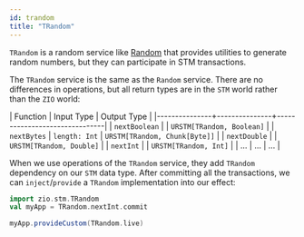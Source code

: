 ```yaml
---
id: trandom
title: "TRandom"
---
```


`TRandom` is a random service like [Random](../contextual/services/random.md) that provides utilities to generate random numbers, but they can participate in STM transactions.

The `TRandom` service is the same as the `Random` service. There are no differences in operations, but all return types are in the `STM` world rather than the `ZIO` world:

| Function      | Input Type    | Output Type                   |
|---------------+---------------+-------------------------------|
| `nextBoolean` |               | `URSTM[TRandom, Boolean]`     |
| `nextBytes`   | `length: Int` | `URSTM[TRandom, Chunk[Byte]]` |
| `nextDouble`  |               | `URSTM[TRandom, Double]`      |
| `nextInt`     |               | `URSTM[TRandom, Int]`         |
| ...           | ...           | ...                           |

When we use operations of the `TRandom` service, they add `TRandom` dependency on our `STM` data type. After committing all the transactions, we can `inject`/`provide` a `TRandom` implementation into our effect:

```scala mdoc:invisible
import zio.stm.TRandom
val myApp = TRandom.nextInt.commit
```

```scala mdoc:silent:nest
myApp.provideCustom(TRandom.live)
```